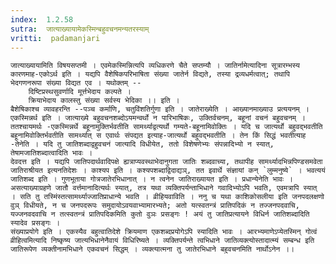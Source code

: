 ```yaml
---
index:  1.2.58
sutra:  जात्याख्यायामेकस्मिन्बहुवचनमन्यतरस्याम्
vritti:  padamanjari
---
```


	जात्याख्यायामिति विषयसप्तमी । एवमेकस्मिन्नित्यपि व्यधिकरणे चैते सप्तम्यौ । जातिर्नामेत्यादिना सूत्रारम्भस्य कारणमाह-एकोऽर्थ इति । यद्यपि वैशेषिकपरिभाषिता संख्या जातेर्न विद्यते, तस्या द्रव्यधर्मत्वात्; तथापि भेदगणनरूपा संख्या विद्यत एव । यथोक्तम् -- 
		दिष्टिप्रस्थसुवर्णादि मूर्त्तभेदाय कल्पते ।
		क्रियाभेदाय कालस्तु संख्या सर्वस्य भेदिका ।। इति ।
	बैशेषिकाश्च व्यावहरन्ति --पञ्च कर्माणि, चतुविंशतिर्गुणा इति । जातेराख्येति । आख्यानमाख्याउ प्रत्ययनम् । एकस्मिन्नर्थ इति । जात्याख्ये बहुवचनशब्दोऽयमन्वर्थो न पारिभाषिकः, उक्तिर्वचनम्, बहूनां वचनं बहुवचनम् । ततश्चायमर्थः -एकस्मिन्नर्थे बहूनामुक्तिर्भवतीति सामर्थ्याद्वत्यर्थो गम्यते-बहूनामिवोक्तिः । यदि च जात्यर्थो बहुवद्भवतीति बहूनामिवोक्तिर्भवतीति सामर्थ्यात् स एवार्थः संपद्यत इत्याह-जात्यर्थो बहुवद्भवतीति । तेन किं सिद्धं भवतीत्याह -तेनेति । यदि तु जातिशब्दाद्वहुवचनं जात्यादि विधीयेत, ततो विशेषणेभ्यः संपन्नादिभ्यो न स्यात्, तेषामजातिशब्दात्वादिति भावः ।
	देवदत्त इति । यद्यपि जातिपदार्थवादिपक्षे ह्यत्राप्यवस्थाभेदानुगता जातिः शब्दवाच्या, तथापीह सामर्थ्यादभिन्नपिण्डसमवेता जातिराश्रीयत इत्यनतिदेशः । काश्यप इति । कश्यपशब्दाद्विदाद्यञ्, तत इवार्थे संज्ञायां कन् `लुम्मनुष्ये` । भवत्ययं जातिशब्द इति । गुणभूताया गोत्रजातेरभिधानात् । न त्वनेन जातिराख्यायत इति । प्रधान्येनेति भावः । असत्याख्याग्रहणे जातौ वर्त्तमानादित्यर्थः स्यात्, तत्र यथा व्यक्तिपर्यन्ताभिधाने गवादिभ्योऽपि भवति, एवमत्रापि स्यात् । सति तु तस्मिंस्तत्सामर्थ्याज्जातिप्राधान्ये भवति । व्रीहियवाविति । ननु च यथा काशिकोसलीया इति जनपदलक्षणो वुञ् विधीयते, न च जनपदरूपः समुदायोऽवयवाभ्यामारभ्यते; अतो यत्स्वतन्त्रं प्रातिपदिकं न तज्जनपदवाचि, यज्जनवदवाचि न तत्स्वतन्त्रं प्रातिपदिकमिति कुतो वुञः प्रसङ्गः ! अयं तु जातिप्रत्यायने विधिर्न जातिशब्दादिति स्यादेव प्रसङ्गः ।
	संख्याप्रयोगे इति । एकस्यैव बहुत्वातिदेशे क्रियमाण एकशब्दप्रयोगेऽपि स्यादिति भावः । आरभ्यमाणेऽप्येतस्मिन् गोत्वं व्रीहित्वमित्यादि निष्कृष्य जात्यभिधानेनैवायं विधिरिष्यते । व्यक्तिपर्यन्ते त्वभिधाने जातिव्यक्त्योस्तादात्म्यं सम्बन्ध इति जातिरूपेण व्यक्तीनामभिधाने एकवचनं सिद्धम् । व्यक्त्यात्मना तु जातेरभिधाने बहुवचनमिति नार्थोऽनेन ।।
